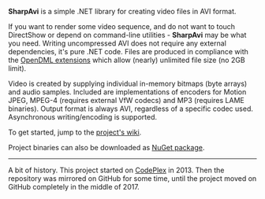 **SharpAvi** is a simple .NET library for creating video files in AVI format.

If you want to render some video sequence, and do not want to touch DirectShow or depend on command-line utilities - **SharpAvi** may be what you need.
Writing uncompressed AVI does not require any external dependencies, it's pure .NET code. Files are produced in compliance with the [OpenDML extensions](http://www.jmcgowan.com/avitech.html#OpenDML) which allow (nearly) unlimited file size (no 2GB limit).

Video is created by supplying individual in-memory bitmaps (byte arrays) and audio samples. Included are implementations of encoders for Motion JPEG, MPEG-4 (requires external VfW codecs) and MP3 (requires LAME binaries). Output format is always AVI, regardless of a specific codec used. Asynchronous writing/encoding is supported.

To get started, jump to the [project's wiki](https://github.com/baSSiLL/SharpAvi/wiki/Home).

Project binaries can also be downloaded as [NuGet package](https://www.nuget.org/packages/SharpAvi/).

***

A bit of history. This project started on [CodePlex](https://sharpavi.codeplex.com/) in 2013. Then the repository was mirrored on GitHub for some time, until the project moved on GitHub completely in the middle of 2017.
